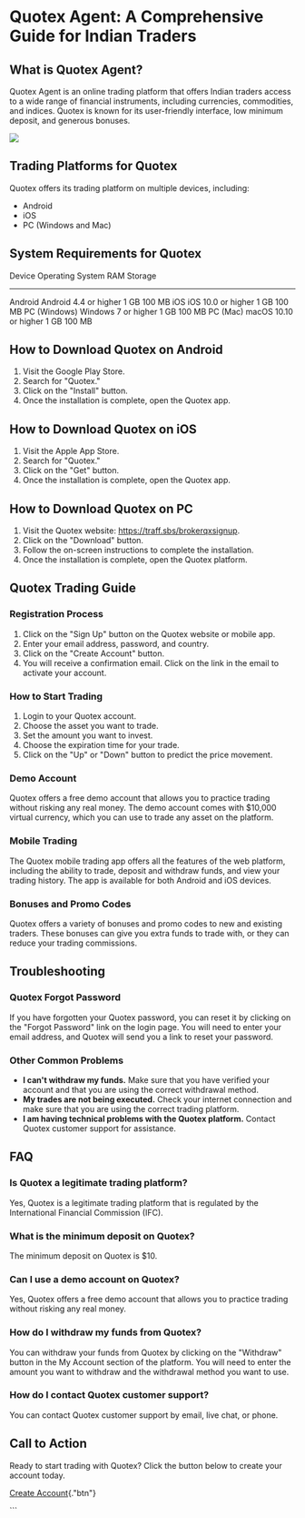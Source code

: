 # Quotex Agent: A Comprehensive Guide for Indian Traders

## What is Quotex Agent?

Quotex Agent is an online trading platform that offers Indian traders
access to a wide range of financial instruments, including currencies,
commodities, and indices. Quotex is known for its user-friendly
interface, low minimum deposit, and generous bonuses.

[![](https://static.quotex.io/files/4_en/300_250.jpg)](https://traff.sbs/brokerqxlid)

## Trading Platforms for Quotex

Quotex offers its trading platform on multiple devices, including:

-   Android
-   iOS
-   PC (Windows and Mac)

## System Requirements for Quotex

  Device         Operating System        RAM    Storage
  -------------- ----------------------- ------ ---------
  Android        Android 4.4 or higher   1 GB   100 MB
  iOS            iOS 10.0 or higher      1 GB   100 MB
  PC (Windows)   Windows 7 or higher     1 GB   100 MB
  PC (Mac)       macOS 10.10 or higher   1 GB   100 MB

## How to Download Quotex on Android

1.  Visit the Google Play Store.
2.  Search for "Quotex."
3.  Click on the "Install" button.
4.  Once the installation is complete, open the Quotex app.

## How to Download Quotex on iOS

1.  Visit the Apple App Store.
2.  Search for "Quotex."
3.  Click on the "Get" button.
4.  Once the installation is complete, open the Quotex app.

## How to Download Quotex on PC

1.  Visit the Quotex website: https://traff.sbs/brokerqxsignup.
2.  Click on the "Download" button.
3.  Follow the on-screen instructions to complete the installation.
4.  Once the installation is complete, open the Quotex platform.

## Quotex Trading Guide

### Registration Process

1.  Click on the "Sign Up" button on the Quotex website or mobile
    app.
2.  Enter your email address, password, and country.
3.  Click on the "Create Account" button.
4.  You will receive a confirmation email. Click on the link in the
    email to activate your account.

### How to Start Trading

1.  Login to your Quotex account.
2.  Choose the asset you want to trade.
3.  Set the amount you want to invest.
4.  Choose the expiration time for your trade.
5.  Click on the "Up" or "Down" button to predict the price
    movement.

### Demo Account

Quotex offers a free demo account that allows you to practice trading
without risking any real money. The demo account comes with \$10,000
virtual currency, which you can use to trade any asset on the platform.

### Mobile Trading

The Quotex mobile trading app offers all the features of the web
platform, including the ability to trade, deposit and withdraw funds,
and view your trading history. The app is available for both Android and
iOS devices.

### Bonuses and Promo Codes

Quotex offers a variety of bonuses and promo codes to new and existing
traders. These bonuses can give you extra funds to trade with, or they
can reduce your trading commissions.

## Troubleshooting

### Quotex Forgot Password

If you have forgotten your Quotex password, you can reset it by clicking
on the "Forgot Password" link on the login page. You will need to
enter your email address, and Quotex will send you a link to reset your
password.

### Other Common Problems

-   **I can\'t withdraw my funds.** Make sure that you have verified
    your account and that you are using the correct withdrawal method.
-   **My trades are not being executed.** Check your internet connection
    and make sure that you are using the correct trading platform.
-   **I am having technical problems with the Quotex platform.** Contact
    Quotex customer support for assistance.

## FAQ

### Is Quotex a legitimate trading platform?

Yes, Quotex is a legitimate trading platform that is regulated by the
International Financial Commission (IFC).

### What is the minimum deposit on Quotex?

The minimum deposit on Quotex is \$10.

### Can I use a demo account on Quotex?

Yes, Quotex offers a free demo account that allows you to practice
trading without risking any real money.

### How do I withdraw my funds from Quotex?

You can withdraw your funds from Quotex by clicking on the
"Withdraw" button in the My Account section of the platform. You
will need to enter the amount you want to withdraw and the withdrawal
method you want to use.

### How do I contact Quotex customer support?

You can contact Quotex customer support by email, live chat, or phone.

## Call to Action

Ready to start trading with Quotex? Click the button below to create
your account today.

[Create Account](\%22https://traff.sbs/brokerqxsignup\%22){."btn"}

\`\`\`

